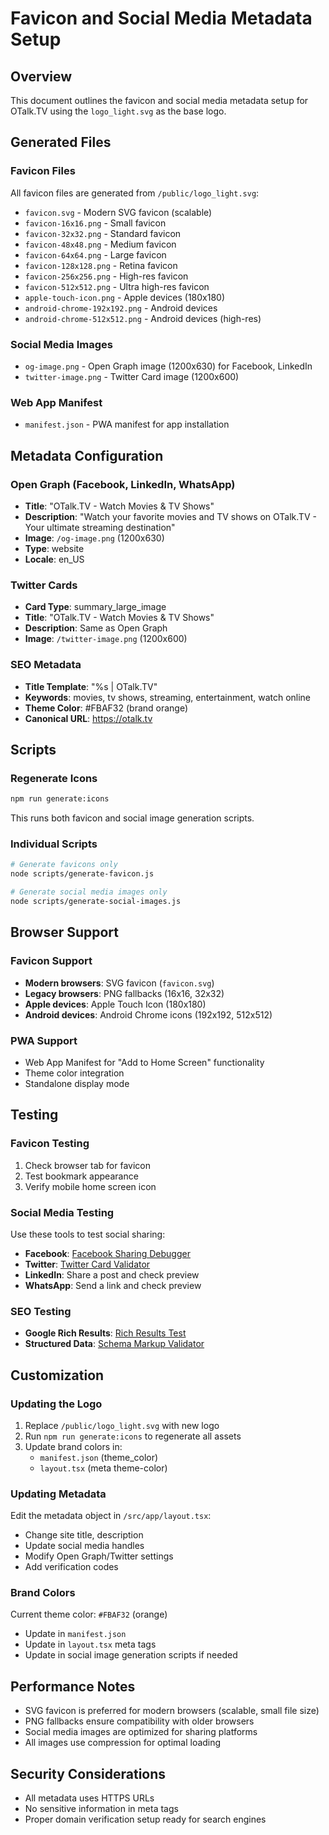 # Favicon and Social Media Metadata Setup

## Overview
This document outlines the favicon and social media metadata setup for OTalk.TV using the `logo_light.svg` as the base logo.

## Generated Files

### Favicon Files
All favicon files are generated from `/public/logo_light.svg`:

- `favicon.svg` - Modern SVG favicon (scalable)
- `favicon-16x16.png` - Small favicon
- `favicon-32x32.png` - Standard favicon
- `favicon-48x48.png` - Medium favicon
- `favicon-64x64.png` - Large favicon
- `favicon-128x128.png` - Retina favicon
- `favicon-256x256.png` - High-res favicon
- `favicon-512x512.png` - Ultra high-res favicon
- `apple-touch-icon.png` - Apple devices (180x180)
- `android-chrome-192x192.png` - Android devices
- `android-chrome-512x512.png` - Android devices (high-res)

### Social Media Images
- `og-image.png` - Open Graph image (1200x630) for Facebook, LinkedIn
- `twitter-image.png` - Twitter Card image (1200x600)

### Web App Manifest
- `manifest.json` - PWA manifest for app installation

## Metadata Configuration

### Open Graph (Facebook, LinkedIn, WhatsApp)
- **Title**: "OTalk.TV - Watch Movies & TV Shows"
- **Description**: "Watch your favorite movies and TV shows on OTalk.TV - Your ultimate streaming destination"
- **Image**: `/og-image.png` (1200x630)
- **Type**: website
- **Locale**: en_US

### Twitter Cards
- **Card Type**: summary_large_image
- **Title**: "OTalk.TV - Watch Movies & TV Shows"
- **Description**: Same as Open Graph
- **Image**: `/twitter-image.png` (1200x600)

### SEO Metadata
- **Title Template**: "%s | OTalk.TV"
- **Keywords**: movies, tv shows, streaming, entertainment, watch online
- **Theme Color**: #FBAF32 (brand orange)
- **Canonical URL**: https://otalk.tv

## Scripts

### Regenerate Icons
```bash
npm run generate:icons
```
This runs both favicon and social image generation scripts.

### Individual Scripts
```bash
# Generate favicons only
node scripts/generate-favicon.js

# Generate social media images only
node scripts/generate-social-images.js
```

## Browser Support

### Favicon Support
- **Modern browsers**: SVG favicon (`favicon.svg`)
- **Legacy browsers**: PNG fallbacks (16x16, 32x32)
- **Apple devices**: Apple Touch Icon (180x180)
- **Android devices**: Android Chrome icons (192x192, 512x512)

### PWA Support
- Web App Manifest for "Add to Home Screen" functionality
- Theme color integration
- Standalone display mode

## Testing

### Favicon Testing
1. Check browser tab for favicon
2. Test bookmark appearance
3. Verify mobile home screen icon

### Social Media Testing
Use these tools to test social sharing:
- **Facebook**: [Facebook Sharing Debugger](https://developers.facebook.com/tools/debug/)
- **Twitter**: [Twitter Card Validator](https://cards-dev.twitter.com/validator)
- **LinkedIn**: Share a post and check preview
- **WhatsApp**: Send a link and check preview

### SEO Testing
- **Google Rich Results**: [Rich Results Test](https://search.google.com/test/rich-results)
- **Structured Data**: [Schema Markup Validator](https://validator.schema.org/)

## Customization

### Updating the Logo
1. Replace `/public/logo_light.svg` with new logo
2. Run `npm run generate:icons` to regenerate all assets
3. Update brand colors in:
   - `manifest.json` (theme_color)
   - `layout.tsx` (meta theme-color)

### Updating Metadata
Edit the metadata object in `/src/app/layout.tsx`:
- Change site title, description
- Update social media handles
- Modify Open Graph/Twitter settings
- Add verification codes

### Brand Colors
Current theme color: `#FBAF32` (orange)
- Update in `manifest.json`
- Update in `layout.tsx` meta tags
- Update in social image generation scripts if needed

## Performance Notes
- SVG favicon is preferred for modern browsers (scalable, small file size)
- PNG fallbacks ensure compatibility with older browsers
- Social media images are optimized for sharing platforms
- All images use compression for optimal loading

## Security Considerations
- All metadata uses HTTPS URLs
- No sensitive information in meta tags
- Proper domain verification setup ready for search engines
